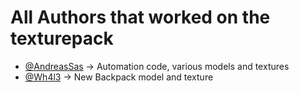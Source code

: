 # All Authors that worked on the texturepack

- [@AndreasSas](https://github.com/AndreasSas) -> Automation code, various models and textures
- [@Wh4l3](https://github.com/Wh4I3) -> New Backpack model and texture
